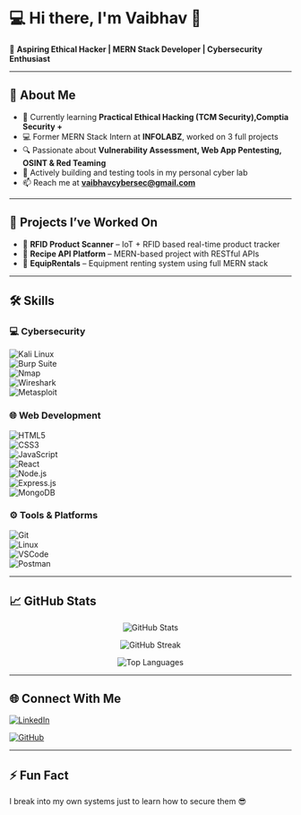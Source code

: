 # 💻 Hi there, I'm Vaibhav 👋

🔐 **Aspiring Ethical Hacker | MERN Stack Developer | Cybersecurity Enthusiast**

---

## 🧠 About Me

- 🌱 Currently learning **Practical Ethical Hacking (TCM Security),Comptia Security +**
- 💻 Former MERN Stack Intern at **INFOLABZ**, worked on 3 full projects
- 🔍 Passionate about **Vulnerability Assessment, Web App Pentesting, OSINT & Red Teaming**
- 🧪 Actively building and testing tools in my personal cyber lab
- 📫 Reach me at **vaibhavcybersec@gmail.com**

---

## 🧩 Projects I’ve Worked On

- 🔐 **RFID Product Scanner** – IoT + RFID based real-time product tracker  
- 🍲 **Recipe API Platform** – MERN-based project with RESTful APIs  
- 🧳 **EquipRentals** – Equipment renting system using full MERN stack

---

## 🛠️ Skills

### 💻 Cybersecurity  
![Kali Linux](https://img.shields.io/badge/Kali_Linux-557C94?style=for-the-badge&logo=kalilinux&logoColor=white)  
![Burp Suite](https://img.shields.io/badge/Burp_Suite-F47B20?style=for-the-badge&logo=burpsuite&logoColor=white)  
![Nmap](https://img.shields.io/badge/Nmap-214478?style=for-the-badge&logo=nmap&logoColor=white)  
![Wireshark](https://img.shields.io/badge/Wireshark-1679A7?style=for-the-badge&logo=wireshark&logoColor=white)  
![Metasploit](https://img.shields.io/badge/Metasploit-3333cc?style=for-the-badge&logo=metasploit&logoColor=white)

### 🌐 Web Development  
![HTML5](https://img.shields.io/badge/HTML5-E34F26?style=for-the-badge&logo=html5&logoColor=white)  
![CSS3](https://img.shields.io/badge/CSS3-1572B6?style=for-the-badge&logo=css3&logoColor=white)  
![JavaScript](https://img.shields.io/badge/JavaScript-F7DF1E?style=for-the-badge&logo=javascript&logoColor=black)  
![React](https://img.shields.io/badge/React-20232A?style=for-the-badge&logo=react&logoColor=61DAFB)  
![Node.js](https://img.shields.io/badge/Node.js-339933?style=for-the-badge&logo=nodedotjs&logoColor=white)  
![Express.js](https://img.shields.io/badge/Express.js-000000?style=for-the-badge&logo=express&logoColor=white)  
![MongoDB](https://img.shields.io/badge/MongoDB-4EA94B?style=for-the-badge&logo=mongodb&logoColor=white)

### ⚙️ Tools & Platforms  
![Git](https://img.shields.io/badge/Git-F05032?style=for-the-badge&logo=git&logoColor=white)  
![Linux](https://img.shields.io/badge/Linux-FCC624?style=for-the-badge&logo=linux&logoColor=black)  
![VSCode](https://img.shields.io/badge/VSCode-007ACC?style=for-the-badge&logo=visual-studio-code&logoColor=white)  
![Postman](https://img.shields.io/badge/Postman-FF6C37?style=for-the-badge&logo=postman&logoColor=white)

---

## 📈 GitHub Stats

<p align="center">
  <img src="https://github-readme-stats.vercel.app/api?username=vaibhav1466&show_icons=true&theme=tokyonight" alt="GitHub Stats" />
</p>

<p align="center">
  <img src="https://github-readme-streak-stats.herokuapp.com/?user=vaibhav1466&theme=tokyonight" alt="GitHub Streak" />
</p>

<p align="center">
  <img src="https://github-readme-stats.vercel.app/api/top-langs/?username=vaibhav1466&layout=compact&theme=tokyonight" alt="Top Languages" />
</p>

---

## 🌐 Connect With Me

[![LinkedIn](https://img.shields.io/badge/LinkedIn-blue?style=for-the-badge&logo=linkedin)](https://linkedin.com/in/vaibhavlimbachiyaprofile)  
  
[![GitHub](https://img.shields.io/badge/GitHub-black?style=for-the-badge&logo=github)](https://github.com/vaibhav1466)

---

## ⚡ Fun Fact  
I break into my own systems just to learn how to secure them 😎
